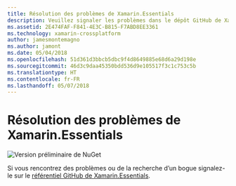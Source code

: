 ```yaml
---
title: Résolution des problèmes de Xamarin.Essentials
description: Veuillez signaler les problèmes dans le dépôt GitHub de Xamarin.Essentials.
ms.assetid: 2E474FAF-F841-4E3C-B815-F7ABD8EE3361
ms.technology: xamarin-crossplatform
author: jamesmontemagno
ms.author: jamont
ms.date: 05/04/2018
ms.openlocfilehash: 51d361d3bbcb5dbc9f4d8649885e68d6a29d198e
ms.sourcegitcommit: 46d3c9daa45350bdd536d9e105517f3c1c753c5b
ms.translationtype: HT
ms.contentlocale: fr-FR
ms.lasthandoff: 05/07/2018
---
```

# <a name="xamarinessentials-troubleshooting"></a>Résolution des problèmes de Xamarin.Essentials

![Version préliminaire de NuGet](~/media/shared/pre-release.png)

Si vous rencontrez des problèmes ou de la recherche d’un bogue signalez-le sur le [référentiel GitHub de Xamarin.Essentials](http://github.com/xamarin/Essentials).
